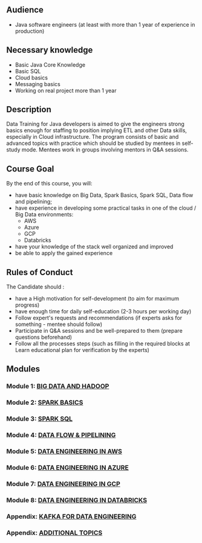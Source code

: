 ## Audience
* Java software engineers (at least with more than 1 year of experience in production)

## Necessary knowledge
* Basic Java Core Knowledge
* Basic SQL
* Cloud basics
* Messaging basics 
* Working on real project more than 1 year

## Description
Data Training for Java developers is aimed to give the engineers strong basics enough for staffing to position implying ETL and other Data skills, especially in Cloud infrastructure.
The program consists of basic and advanced topics with practice which should be studied by mentees in self-study mode.
Mentees work in groups involving mentors in Q&A sessions.

## Course Goal
By the end of this course, you will:
* have basic knowledge on Big Data, Spark Basics, Spark SQL, Data flow and pipelining;
* have experience in developing some practical tasks in one of the cloud / Big Data environments:
  * AWS
  * Azure
  * GCP
  * Databricks
* have your knowledge of the stack well organized and improved
* be able to apply the gained experience

## Rules of Conduct
The Candidate should :
* have a High motivation for self-development (to aim for maximum progress)
* have enough time for daily self-education (2-3 hours per working day)
* Follow expert's requests and recommendations (if experts asks for something - mentee should follow)
* Participate in Q&A sessions and be well-prepared to them (prepare questions beforehand)
* Follow all the processes steps (such as filling in the required blocks at Learn educational plan for verification by the experts)

## Modules
### Module 1: [BIG DATA AND HADOOP](./intro_big_data_and_hadoop)
### Module 2: [SPARK BASICS](./spark_basics)
### Module 3: [SPARK SQL](./spark_sql)
### Module 4: [DATA FLOW & PIPELINING](./data_flow_pipelining)
### Module 5: [DATA ENGINEERING IN AWS](./aws)
### Module 6: [DATA ENGINEERING IN AZURE](./azure)
### Module 7: [DATA ENGINEERING IN GCP](./gcp)
### Module 8: [DATA ENGINEERING IN DATABRICKS](./databricks)
### Appendix: [KAFKA FOR DATA ENGINEERING](./kafka_for_data_engineering)
### Appendix: [ADDITIONAL TOPICS](./additional_topics)
